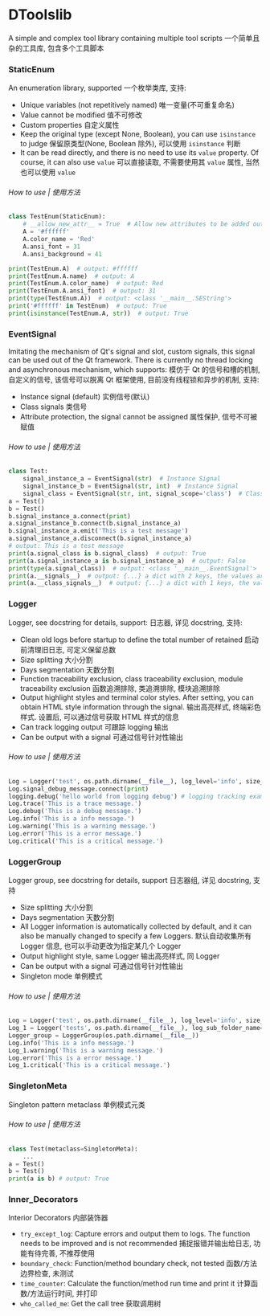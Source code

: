 # DToolslib

A simple and complex tool library containing multiple tool scripts
一个简单且杂的工具库, 包含多个工具脚本

### StaticEnum

An enumeration library, supported
一个枚举类库, 支持:

- Unique variables (not repetitively named)
  唯一变量(不可重复命名)
- Value cannot be modified
  值不可修改
- Custom properties
  自定义属性
- Keep the original type (except None, Boolean), you can use `isinstance` to judge
  保留原类型(None, Boolean 除外), 可以使用 `isinstance` 判断
- It can be read directly, and there is no need to use its `value` property. Of course, it can also use `value`
  可以直接读取, 不需要使用其 `value` 属性, 当然也可以使用 `value`

###### How to use | 使用方法

```python
class TestEnum(StaticEnum):
    # __allow_new_attr__ = True  # Allow new attributes to be added outside the class | 允许类外部添加新属性
    A = '#ffffff'
    A.color_name = 'Red'
    A.ansi_font = 31
    A.ansi_background = 41

print(TestEnum.A)  # output: #ffffff
print(TestEnum.A.name)  # output: A
print(TestEnum.A.color_name)  # output: Red
print(TestEnum.A.ansi_font)  # output: 31
print(type(TestEnum.A))  # output: <class '__main__.SEString'>
print('#ffffff' in TestEnum)  # output: True
print(isinstance(TestEnum.A, str))  # output: True
```

### EventSignal

Imitating the mechanism of Qt's signal and slot, custom signals, this signal can be used out of the Qt framework. There is currently no thread locking and asynchronous mechanism, which supports:
模仿于 Qt 的信号和槽的机制, 自定义的信号, 该信号可以脱离 Qt 框架使用, 目前没有线程锁和异步的机制, 支持:

- Instance signal (default) 
  实例信号(默认)
- Class signals
  类信号
- Attribute protection, the signal cannot be assigned
  属性保护, 信号不可被赋值

###### How to use | 使用方法

```python
class Test:
    signal_instance_a = EventSignal(str)  # Instance Signal
    signal_instance_b = EventSignal(str, int)  # Instance Signal
    signal_class = EventSignal(str, int, signal_scope='class')  # Class Signal
a = Test()
b = Test()
b.signal_instance_a.connect(print)
a.signal_instance_b.connect(b.signal_instance_a)
b.signal_instance_a.emit('This is a test message')
a.signal_instance_a.disconnect(b.signal_instance_a)
# output: This is a test message
print(a.signal_class is b.signal_class)  # output: True
print(a.signal_instance_a is b.signal_instance_a)  # output: False
print(type(a.signal_class))  # output: <class '__main__.EventSignal'>
print(a.__signals__)  # output: {...} a dict with 2 keys, the values are signal instances. You can also see the slots of the signal.
print(a.__class_signals__)  # output: {...} a dict with 1 keys, the values are signal instances. You can also see the slots of the signal.
```

### Logger

Logger, see docstring for details, support:
日志器, 详见 docstring, 支持:

- Clean old logs before startup to define the total number of retained
  启动前清理旧日志, 可定义保留总数
- Size splitting
  大小分割
- Days segmentation
  天数分割
- Function traceability exclusion, class traceability exclusion, module traceability exclusion
  函数追溯排除, 类追溯排除, 模块追溯排除
- Output highlight styles and terminal color styles. After setting, you can obtain HTML style information through the signal.
  输出高亮样式, 终端彩色样式. 设置后, 可以通过信号获取 HTML 样式的信息
- Can track logging output
  可跟踪 logging 输出
- Can be output with a signal
  可通过信号针对性输出

###### How to use | 使用方法

```python
Log = Logger('test', os.path.dirname(__file__), log_level='info', size_limit=1024, doSplitByDay=True)
Log.signal_debug_message.connect(print)
logging.debug('hello world from logging debug') # logging tracking example
Log.trace('This is a trace message.')
Log.debug('This is a debug message.')
Log.info('This is a info message.')
Log.warning('This is a warning message.')
Log.error('This is a error message.')
Log.critical('This is a critical message.')
```

### LoggerGroup

Logger group, see docstring for details, support
日志器组, 详见 docstring, 支持

- Size splitting
  大小分割
- Days segmentation
  天数分割
- All Logger information is automatically collected by default, and it can also be manually changed to specify a few Loggers.
  默认自动收集所有 Logger 信息, 也可以手动更改为指定某几个 Logger
- Output highlight style, same Logger
  输出高亮样式, 同 Logger
- Can be output with a signal
  可通过信号针对性输出
- Singleton mode
  单例模式

###### How to use | 使用方法

```python
Log = Logger('test', os.path.dirname(__file__), log_level='info', size_limit=1024, doSplitByDay=True)
Log_1 = Logger('tests', os.path.dirname(__file__), log_sub_folder_name='test_folder', log_level='trace', size_limit=1024, doSplitByDay=True)
Logger_group = LoggerGroup(os.path.dirname(__file__))
Log.info('This is a info message.')
Log_1.warning('This is a warning message.')
Log.error('This is a error message.')
Log_1.critical('This is a critical message.')
```

### SingletonMeta

Singleton pattern metaclass
单例模式元类

###### How to use | 使用方法

```python
class Test(metaclass=SingletonMeta):
	...
a = Test()
b = Test()
print(a is b) # output: True
```

### Inner_Decorators

Interior Decorators
内部装饰器

- `try_except_log`: Capture errors and output them to logs. The function needs to be improved and is not recommended
                    捕捉报错并输出给日志, 功能有待完善, 不推荐使用
- `boundary_check`: Function/method boundary check, not tested
                    函数/方法边界检查, 未测试
- `time_counter`: Calculate the function/method run time and print it
                    计算函数/方法运行时间, 并打印
- `who_called_me`: Get the call tree
                    获取调用树
